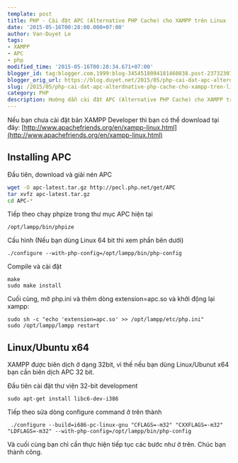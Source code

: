 ```yaml
---
template: post
title: PHP - Cài đặt APC (Alternative PHP Cache) cho XAMPP trên Linux
date: '2015-05-16T00:28:00.000+07:00'
author: Van-Duyet Le
tags:
- XAMPP
- APC
- php
modified_time: '2015-05-16T00:28:34.671+07:00'
blogger_id: tag:blogger.com,1999:blog-3454518094181460838.post-2373230749170862915
blogger_orig_url: https://blog.duyet.net/2015/05/php-cai-dat-apc-alterdnative-php-cache-cho-xampp-tren-linux.html
slug: /2015/05/php-cai-dat-apc-alterdnative-php-cache-cho-xampp-tren-linux.html
category: PHP
description: Hướng dẫn cài đặt APC (Alternative PHP Cache) cho XAMPP trên Linux
---
```


Nếu bạn chưa cài đặt bản XAMPP Developer thì bạn có thể download tại đây: [http://www.apachefriends.org/en/xampp-linux.html](http://www.apachefriends.org/en/xampp-linux.html)

## Installing APC ##

Đầu tiên, download và giải nén APC

```sh
wget -O apc-latest.tar.gz http://pecl.php.net/get/APC
tar xvfz apc-latest.tar.gz
cd APC-*
```

Tiếp theo chạy phpize trong thư mục APC hiện tại

```
/opt/lampp/bin/phpize
```

Cấu hình (Nếu bạn dùng Linux 64 bit thì xem phần bên dưới)

```
./configure --with-php-config=/opt/lampp/bin/php-config
```

Compile và cài đặt

```
make
sudo make install
```

Cuối cùng, mở php.ini và thêm dòng extension=apc.so và khởi động lại xampp:

```
sudo sh -c "echo 'extension=apc.so' >> /opt/lampp/etc/php.ini"
sudo /opt/lampp/lampp restart
```

## Linux/Ubuntu x64 ##
XAMPP được biên dịch ở dạng 32bit, vì thế nếu bạn dùng Linux/Ubunut x64 bạn cần biên dịch APC 32 bit.

Đầu tiên cài đặt thư viện 32-bit development

```
sudo apt-get install libc6-dev-i386
```

Tiếp theo sửa dòng configure command ở trên thành

```
 ./configure --build=i686-pc-linux-gnu "CFLAGS=-m32" "CXXFLAGS=-m32" "LDFLAGS=-m32" --with-php-config=/opt/lampp/bin/php-config
```

Và cuối cùng bạn chỉ cần thực hiện tiếp tục các bước như ở trên. Chúc bạn thành công.
